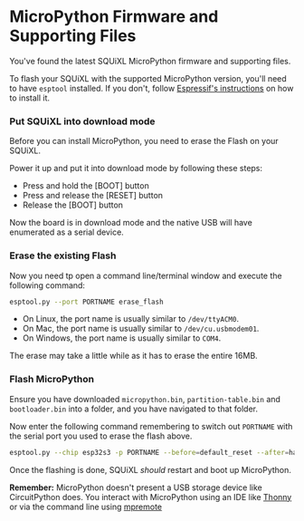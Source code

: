 # MicroPython Firmware and Supporting Files
You've found the latest SQUiXL MicroPython firmware and supporting files.

To flash your SQUiXL with the supported MicroPython version, you'll need to have `esptool` installed. If you don't, follow [Espressif's instructions](https://docs.espressif.com/projects/esptool/en/latest/esp32/installation.html) on how to install it.

### Put SQUiXL into download mode
Before you can install MicroPython, you need to erase the Flash on your SQUiXL.

Power it up and put it into download mode by following these steps:

- Press and hold the [BOOT] button
- Press and release the [RESET] button
- Release the [BOOT] button

Now the board is in download mode and the native USB will have enumerated as a serial device.

### Erase the existing Flash
Now you need tp open a command line/terminal window and execute the following command:

```bash
esptool.py --port PORTNAME erase_flash
```

* On Linux, the port name is usually similar to `/dev/ttyACM0`.
* On Mac, the port name is usually similar to `/dev/cu.usbmodem01`.
* On Windows, the port name is usually similar to `COM4`.

The erase may take a little while as it has to erase the entire 16MB.

### Flash MicroPython
Ensure you have downloaded `micropython.bin`, `partition-table.bin` and `bootloader.bin` into a folder, and you have navigated to that folder.

Now enter the following command remembering to switch out `PORTNAME` with the serial port you used to erase the flash above.

```bash
esptool.py --chip esp32s3 -p PORTNAME --before=default_reset --after=hard_reset write_flash --flash_mode dio --flash_freq 80m --flash_size 16MB 0x0 bootloader.bin 0x10000 micropython.bin 0x8000 partition-table.bin
```

Once the flashing is done, SQUiXL *should* restart and boot up MicroPython.

**Remember:** MicroPython doesn't present a USB storage device like CircuitPython does. You interact with MicroPython using an IDE like [Thonny](https://thonny.org) or via the command line using [mpremote](https://docs.micropython.org/en/latest/reference/mpremote.html)
